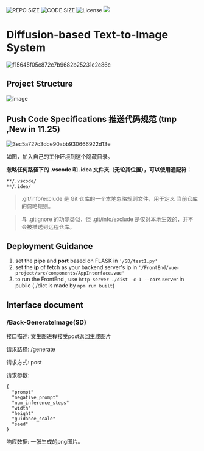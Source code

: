 ![REPO SIZE](https://img.shields.io/github/repo-size/DBWGLX/SD-based_Text-to-Image_System.svg)
![CODE SIZE](https://img.shields.io/github/languages/code-size/DBWGLX/SD-based_Text-to-Image_System.svg)
![License](https://img.shields.io/github/license/DBWGLX/SD-based_Text-to-Image_System.svg)
![](https://img.shields.io/badge/%20史诗%20-8A2BE2)


# Diffusion-based Text-to-Image System

![f15645f05c872c7b9682b25231e2c86c](https://github.com/user-attachments/assets/64f161ef-9e77-4706-9317-9140a536e494)


## Project Structure

![image](https://github.com/user-attachments/assets/7c949bca-ce8c-40e5-b973-8bb69ecb7dec)


## Push Code Specifications 推送代码规范 (tmp ,New in 11.25)

![3ec5a727c3dce90abb930666922d13e](https://github.com/user-attachments/assets/0f71a70c-4462-4ffa-8aaf-72655780d7a1)

如图，加入自己的工作环境到这个隐藏目录。

**忽略任何路径下的 .vscode 和 .idea 文件夹（无论其位置），可以使用通配符：**

```
**/.vscode/
**/.idea/
```

> .git/info/exclude 是 Git 仓库的一个本地忽略规则文件，用于定义 当前仓库 的忽略规则。

> 与 .gitignore 的功能类似，但 .git/info/exclude 是仅对本地生效的，并不会被推送到远程仓库。


## Deployment Guidance

1. set the **pipe** and **port** based on FLASK in ``'/SD/test1.py'``
2. set the **ip** of fetch as your backend server's ip in ``'/FrontEnd/vue-project/src/components/AppInterface.vue'``
3. to run the FrontEnd , use ``http-server ./dist -c-1 --cors``  server in public (./dict is made by ``npm run built``)

## Interface document

### /Back-GenerateImage(SD)

接口描述: 文生图进程接受post返回生成图片

请求路径: /generate 

请求方式: post 

请求参数:

```
{
  "prompt"
  "negative_prompt"
  "num_inference_steps"
  "width"
  "height"
  "guidance_scale"
  "seed"
}
```

响应数据: 一张生成的png图片。
